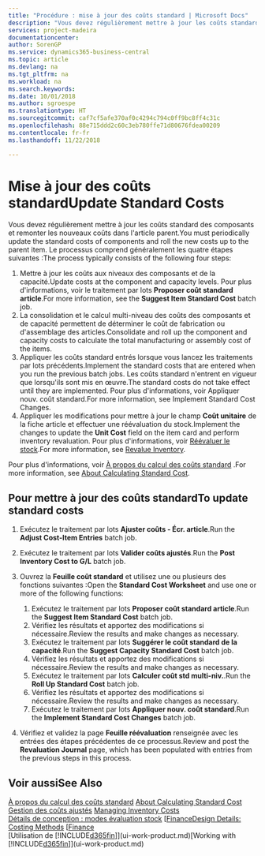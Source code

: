 ```yaml
---
title: "Procédure : mise à jour des coûts standard | Microsoft Docs"
description: "Vous devez régulièrement mettre à jour les coûts standard des composants et remonter les nouveaux coûts dans l'article parent."
services: project-madeira
documentationcenter: 
author: SorenGP
ms.service: dynamics365-business-central
ms.topic: article
ms.devlang: na
ms.tgt_pltfrm: na
ms.workload: na
ms.search.keywords: 
ms.date: 10/01/2018
ms.author: sgroespe
ms.translationtype: HT
ms.sourcegitcommit: caf7cf5afe370af0c4294c794c0ff9bc8ff4c31c
ms.openlocfilehash: 88e715ddd2c60c3eb780ffe71d80676fdea00209
ms.contentlocale: fr-fr
ms.lasthandoff: 11/22/2018

---
```

# <a name="update-standard-costs"></a><span data-ttu-id="79e9b-103">Mise à jour des coûts standard</span><span class="sxs-lookup"><span data-stu-id="79e9b-103">Update Standard Costs</span></span>
<span data-ttu-id="79e9b-104">Vous devez régulièrement mettre à jour les coûts standard des composants et remonter les nouveaux coûts dans l'article parent.</span><span class="sxs-lookup"><span data-stu-id="79e9b-104">You must periodically update the standard costs of components and roll the new costs up to the parent item.</span></span> <span data-ttu-id="79e9b-105">Le processus comprend généralement les quatre étapes suivantes :</span><span class="sxs-lookup"><span data-stu-id="79e9b-105">The process typically consists of the following four steps:</span></span>  

1.  <span data-ttu-id="79e9b-106">Mettre à jour les coûts aux niveaux des composants et de la capacité.</span><span class="sxs-lookup"><span data-stu-id="79e9b-106">Update costs at the component and capacity levels.</span></span> <span data-ttu-id="79e9b-107">Pour plus d'informations, voir le traitement par lots **Proposer coût standard article**.</span><span class="sxs-lookup"><span data-stu-id="79e9b-107">For more information, see the **Suggest Item Standard Cost** batch job.</span></span>  
2.  <span data-ttu-id="79e9b-108">La consolidation et le calcul multi-niveau des coûts des composants et de capacité permettent de déterminer le coût de fabrication ou d'assemblage des articles.</span><span class="sxs-lookup"><span data-stu-id="79e9b-108">Consolidate and roll up the component and capacity costs to calculate the total manufacturing or assembly cost of the items.</span></span>  
3.  <span data-ttu-id="79e9b-109">Appliquer les coûts standard entrés lorsque vous lancez les traitements par lots précédents.</span><span class="sxs-lookup"><span data-stu-id="79e9b-109">Implement the standard costs that are entered when you run the previous batch jobs.</span></span> <span data-ttu-id="79e9b-110">Les coûts standard n'entrent en vigueur que lorsqu'ils sont mis en œuvre.</span><span class="sxs-lookup"><span data-stu-id="79e9b-110">The standard costs do not take effect until they are implemented.</span></span> <span data-ttu-id="79e9b-111">Pour plus d'informations, voir Appliquer nouv. coût standard.</span><span class="sxs-lookup"><span data-stu-id="79e9b-111">For more information, see Implement Standard Cost Changes.</span></span>  
4.  <span data-ttu-id="79e9b-112">Appliquer les modifications pour mettre à jour le champ **Coût unitaire** de la fiche article et effectuer une réévaluation du stock.</span><span class="sxs-lookup"><span data-stu-id="79e9b-112">Implement the changes to update the **Unit Cost** field on the item card and perform inventory revaluation.</span></span> <span data-ttu-id="79e9b-113">Pour plus d'informations, voir [Réévaluer le stock](inventory-how-revalue-inventory.md).</span><span class="sxs-lookup"><span data-stu-id="79e9b-113">For more information, see [Revalue Inventory](inventory-how-revalue-inventory.md).</span></span>  

<span data-ttu-id="79e9b-114">Pour plus d'informations, voir [À propos du calcul des coûts standard](finance-about-calculating-standard-cost.md) .</span><span class="sxs-lookup"><span data-stu-id="79e9b-114">For more information, see [About Calculating Standard Cost](finance-about-calculating-standard-cost.md).</span></span>  
## <a name="to-update-standard-costs"></a><span data-ttu-id="79e9b-115">Pour mettre à jour des coûts standard</span><span class="sxs-lookup"><span data-stu-id="79e9b-115">To update standard costs</span></span>  
1.  <span data-ttu-id="79e9b-116">Exécutez le traitement par lots **Ajuster coûts - Écr. article**.</span><span class="sxs-lookup"><span data-stu-id="79e9b-116">Run the **Adjust Cost-Item Entries** batch job.</span></span>  
2.  <span data-ttu-id="79e9b-117">Exécutez le traitement par lots **Valider coûts ajustés**.</span><span class="sxs-lookup"><span data-stu-id="79e9b-117">Run the **Post Inventory Cost to G/L** batch job.</span></span>  
3.  <span data-ttu-id="79e9b-118">Ouvrez la **Feuille coût standard** et utilisez une ou plusieurs des fonctions suivantes :</span><span class="sxs-lookup"><span data-stu-id="79e9b-118">Open the **Standard Cost Worksheet** and use one or more of the following functions:</span></span>  

    1.  <span data-ttu-id="79e9b-119">Exécutez le traitement par lots **Proposer coût standard article**.</span><span class="sxs-lookup"><span data-stu-id="79e9b-119">Run the **Suggest Item Standard Cost** batch job.</span></span>  
    2.  <span data-ttu-id="79e9b-120">Vérifiez les résultats et apportez des modifications si nécessaire.</span><span class="sxs-lookup"><span data-stu-id="79e9b-120">Review the results and make changes as necessary.</span></span>  
    3.  <span data-ttu-id="79e9b-121">Exécutez le traitement par lots **Suggérer le coût standard de la capacité**.</span><span class="sxs-lookup"><span data-stu-id="79e9b-121">Run the **Suggest Capacity Standard Cost** batch job.</span></span>  
    4.  <span data-ttu-id="79e9b-122">Vérifiez les résultats et apportez des modifications si nécessaire.</span><span class="sxs-lookup"><span data-stu-id="79e9b-122">Review the results and make changes as necessary.</span></span>
    5. <span data-ttu-id="79e9b-123">Exécutez le traitement par lots **Calculer coût std multi-niv.**.</span><span class="sxs-lookup"><span data-stu-id="79e9b-123">Run the **Roll Up Standard Cost** batch job.</span></span>
    6.  <span data-ttu-id="79e9b-124">Vérifiez les résultats et apportez des modifications si nécessaire.</span><span class="sxs-lookup"><span data-stu-id="79e9b-124">Review the results and make changes as necessary.</span></span>
    7.  <span data-ttu-id="79e9b-125">Exécutez le traitement par lots **Appliquer nouv. coût standard**.</span><span class="sxs-lookup"><span data-stu-id="79e9b-125">Run the **Implement Standard Cost Changes** batch job.</span></span>  
4.  <span data-ttu-id="79e9b-126">Vérifiez et validez la page **Feuille réévaluation** renseignée avec les entrées des étapes précédentes de ce processus.</span><span class="sxs-lookup"><span data-stu-id="79e9b-126">Review and post the **Revaluation Journal** page, which has been populated with entries from the previous steps in this process.</span></span>  

## <a name="see-also"></a><span data-ttu-id="79e9b-127">Voir aussi</span><span class="sxs-lookup"><span data-stu-id="79e9b-127">See Also</span></span>  
 <span data-ttu-id="79e9b-128">[À propos du calcul des coûts standard](finance-about-calculating-standard-cost.md) </span><span class="sxs-lookup"><span data-stu-id="79e9b-128">[About Calculating Standard Cost](finance-about-calculating-standard-cost.md) </span></span>  
 <span data-ttu-id="79e9b-129">[Gestion des coûts ajustés](finance-manage-inventory-costs.md) </span><span class="sxs-lookup"><span data-stu-id="79e9b-129">[Managing Inventory Costs](finance-manage-inventory-costs.md) </span></span>  
 <span data-ttu-id="79e9b-130">[Détails de conception : modes évaluation stock](design-details-costing-methods.md) [[Finance](finance.md)</span><span class="sxs-lookup"><span data-stu-id="79e9b-130">[Design Details: Costing Methods](design-details-costing-methods.md) [[Finance](finance.md)</span></span>  
 <span data-ttu-id="79e9b-131">[Utilisation de [!INCLUDE[d365fin](includes/d365fin_md.md)]](ui-work-product.md)</span><span class="sxs-lookup"><span data-stu-id="79e9b-131">[Working with [!INCLUDE[d365fin](includes/d365fin_md.md)]](ui-work-product.md)</span></span>  


